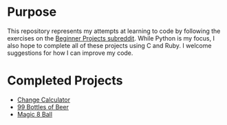 # Purpose
This repository represents my attempts at learning to code by following the exercises on the [Beginner Projects subreddit](https://www.reddit.com/r/beginnerprojects). While Python is my focus, I also hope to complete all of these projects using C and Ruby. I welcome suggestions for how I can improve my code.

# Completed Projects
- [Change Calculator](https://www.reddit.com/r/beginnerprojects/comments/19jkn8/project_change_calculator/) 
- [99 Bottles of Beer](https://www.reddit.com/r/beginnerprojects/comments/19kxre/project_99_bottles_of_beer_on_the_wall_lyrics/)
- [Magic 8 Ball](https://www.reddit.com/r/beginnerprojects/comments/29aqox/project_magic_8_ball/)
